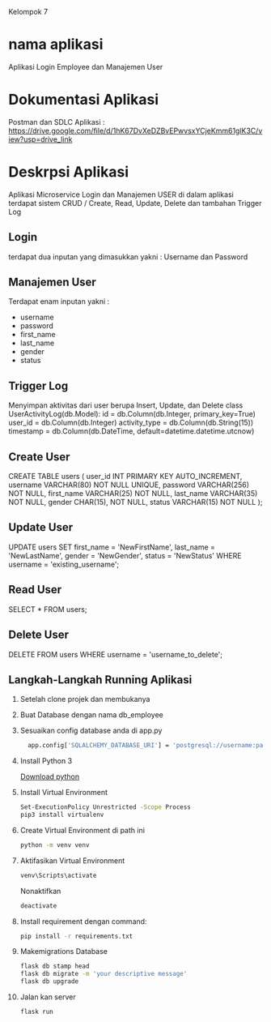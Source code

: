 Kelompok 7

# nama aplikasi
Aplikasi Login Employee dan Manajemen User

# Dokumentasi Aplikasi 
Postman dan SDLC Aplikasi : https://drive.google.com/file/d/1hK67DvXeDZBvEPwvsxYCjeKmm61glK3C/view?usp=drive_link
# Deskrpsi Aplikasi
Aplikasi Microservice Login dan Manajemen USER
di dalam aplikasi terdapat sistem CRUD / Create, Read, Update, Delete dan tambahan Trigger Log

## Login
terdapat dua inputan yang dimasukkan yakni :
Username dan Password

## Manajemen User
Terdapat enam inputan yakni :
- username
- password
- first_name
- last_name
- gender
- status
## Trigger Log 
Menyimpan aktivitas dari user berupa Insert, Update, dan Delete 
class UserActivityLog(db.Model):
    id = db.Column(db.Integer, primary_key=True)
    user_id = db.Column(db.Integer)
    activity_type = db.Column(db.String(15))
    timestamp = db.Column(db.DateTime, default=datetime.datetime.utcnow)
    
## Create User
CREATE TABLE users (
    user_id INT PRIMARY KEY AUTO_INCREMENT, 
    username VARCHAR(80) NOT NULL UNIQUE,
    password VARCHAR(256) NOT NULL, 
    first_name VARCHAR(25) NOT NULL,
    last_name VARCHAR(35) NOT NULL,
    gender CHAR(15), NOT NULL,
    status VARCHAR(15) NOT NULL 
);

## Update User
UPDATE users
SET 
    first_name = 'NewFirstName',
    last_name = 'NewLastName',
    gender = 'NewGender',
    status = 'NewStatus'
WHERE
    username = 'existing_username';

## Read User
SELECT * FROM users;

## Delete User
DELETE FROM users WHERE username = 'username_to_delete';



## Langkah-Langkah Running Aplikasi

1. Setelah clone projek dan membukanya
2. Buat Database dengan nama db_employee
3. Sesuaikan config database anda di app.py
    ```bash
      app.config['SQLALCHEMY_DATABASE_URI'] = 'postgresql://username:password@localhost/db_employee'
    ```

4. Install Python 3

   [Download python](https://www.python.org/downloads/0)


5. Install Virtual Environment

    ```bash
    Set-ExecutionPolicy Unrestricted -Scope Process
    pip3 install virtualenv
    ```

6. Create Virtual Environment di path ini

    ```bash
    python -m venv venv
    ```


7. Aktifasikan Virtual Environment

    ```bash
    venv\Scripts\activate
    ```

    Nonaktifkan
    ```bash
    deactivate
    ```

8. Install requirement dengan command:
    ```bash
    pip install -r requirements.txt
    ```
    
9. Makemigrations Database
    ```bash
    flask db stamp head
    flask db migrate -m 'your descriptive message'
    flask db upgrade
    ```
    
10. Jalan kan server
    ```bash
    flask run
    ```
